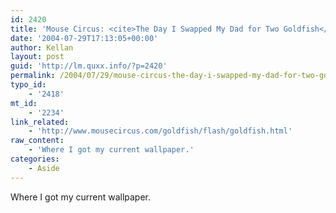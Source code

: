 ```yaml
---
id: 2420
title: 'Mouse Circus: <cite>The Day I Swapped My Dad for Two Goldfish</cite>'
date: '2004-07-29T17:13:05+00:00'
author: Kellan
layout: post
guid: 'http://lm.quxx.info/?p=2420'
permalink: /2004/07/29/mouse-circus-the-day-i-swapped-my-dad-for-two-goldfish/
typo_id:
    - '2418'
mt_id:
    - '2234'
link_related:
    - 'http://www.mousecircus.com/goldfish/flash/goldfish.html'
raw_content:
    - 'Where I got my current wallpaper.'
categories:
    - Aside
---
```


Where I got my current wallpaper.